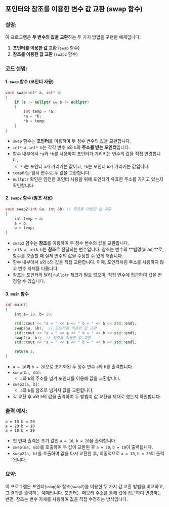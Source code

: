 ## **포인터와 참조를 이용한 변수 값 교환 (swap 함수)**

### 설명:
이 프로그램은 **두 변수의 값을 교환**하는 두 가지 방법을 구현한 예제입니다:
1. **포인터를 이용한 값 교환** (`swap` 함수)
2. **참조를 이용한 값 교환** (`swap2` 함수)

### 코드 설명:

#### 1. `swap` 함수 (포인터 사용)
```cpp
void swap(int* a, int* b)
{
	if (a != nullptr && b != nullptr)
	{
		int temp = *a;
		*a = *b;
		*b = temp;
	}
}
```
- `swap` 함수는 **포인터**를 이용하여 두 정수 변수의 값을 교환합니다.
- `int* a`, `int* b`는 각각 변수 `a`와 `b`의 **주소를 받는 포인터**입니다.
- 함수 내부에서 `*a`와 `*b`를 사용하여 포인터가 가리키는 변수의 값을 직접 변경합니다.
  - `*a`는 포인터 `a`가 가리키는 값이고, `*b`는 포인터 `b`가 가리키는 값입니다.
- `temp`라는 임시 변수로 두 값을 교환합니다.
- `nullptr` 확인은 안전한 포인터 사용을 위해 포인터가 유효한 주소를 가지고 있는지 확인합니다.

#### 2. `swap2` 함수 (참조 사용)
```cpp
void swap2(int &a, int &b) // 참조를 이용한 값 교환
{
	int temp = a;
	a = b;
	b = temp;
}
```
- `swap2` 함수는 **참조**를 이용하여 두 정수 변수의 값을 교환합니다.
- `int& a`, `int& b`는 **참조**로 전달되는 변수입니다. 참조는 변수의 **별명(alias)**로, 함수를 호출할 때 실제 변수의 값을 수정할 수 있게 해줍니다.
- 함수 내부에서 `a`와 `b`의 값을 직접 교환합니다. 이때, 포인터처럼 주소를 사용하지 않고 변수 자체를 다룹니다.
- 참조는 포인터와 달리 `nullptr` 체크가 필요 없으며, 직접 변수에 접근하여 값을 변경할 수 있습니다.

#### 3. `main` 함수
```cpp
int main()
{
	int a= 10, b= 20;

	std::cout << "a = " << a << " b = " << b << std::endl;
	swap(&a, &b);  // 포인터를 이용한 값 교환
	std::cout << "a = " << a << " b = " << b << std::endl;
	swap2(a, b);  // 참조를 이용한 값 교환
	std::cout << "a = " << a << " b = " << b << std::endl;

	return 1;
}
```
- `a = 10`과 `b = 20`으로 초기화된 두 정수 변수 `a`와 `b`를 출력합니다.
- `swap(&a, &b)`:
  - `a`와 `b`의 주소를 넘겨 포인터를 이용해 값을 교환합니다.
- `swap2(a, b)`:
  - `a`와 `b`를 참조로 넘겨서 값을 교환합니다.
- 각 교환 후 `a`와 `b`의 값을 출력하여 두 방법이 값 교환을 제대로 했는지 확인합니다.

### 출력 예시:
```
a = 10 b = 20
a = 20 b = 10
a = 10 b = 20
```
- 첫 번째 출력은 초기 값인 `a = 10`, `b = 20`을 출력합니다.
- `swap(&a, &b)`를 호출하여 두 값이 교환된 후 `a = 20`, `b = 10`이 출력됩니다.
- `swap2(a, b)`를 호출하여 값을 다시 교환한 후, 최종적으로 `a = 10`, `b = 20`이 출력됩니다.

### 요약:
이 프로그램은 포인터(`swap`)와 참조(`swap2`)를 이용한 두 가지 값 교환 방법을 비교하고, 그 결과를 출력하는 예제입니다. 포인터는 메모리 주소를 통해 값에 접근하여 변경하는 반면, 참조는 변수 자체를 사용하여 값을 직접 수정하는 방식입니다.